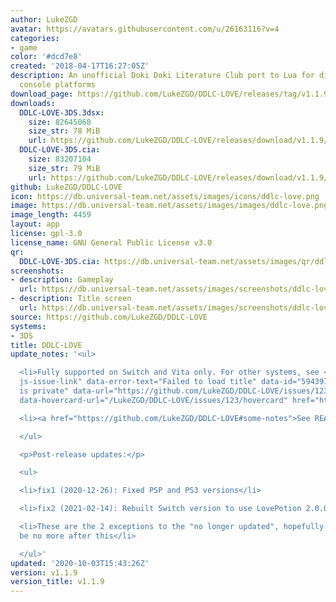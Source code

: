 ```yaml
---
author: LukeZGD
avatar: https://avatars.githubusercontent.com/u/26163116?v=4
categories:
- game
color: '#dcd7e8'
created: '2018-04-17T16:27:05Z'
description: An unofficial Doki Doki Literature Club port to Lua for different game
  console platforms
download_page: https://github.com/LukeZGD/DDLC-LOVE/releases/tag/v1.1.9
downloads:
  DDLC-LOVE-3DS.3dsx:
    size: 82645068
    size_str: 78 MiB
    url: https://github.com/LukeZGD/DDLC-LOVE/releases/download/v1.1.9/DDLC-LOVE-3DS.3dsx
  DDLC-LOVE-3DS.cia:
    size: 83207104
    size_str: 79 MiB
    url: https://github.com/LukeZGD/DDLC-LOVE/releases/download/v1.1.9/DDLC-LOVE-3DS.cia
github: LukeZGD/DDLC-LOVE
icon: https://db.universal-team.net/assets/images/icons/ddlc-love.png
image: https://db.universal-team.net/assets/images/images/ddlc-love.png
image_length: 4459
layout: app
license: gpl-3.0
license_name: GNU General Public License v3.0
qr:
  DDLC-LOVE-3DS.cia: https://db.universal-team.net/assets/images/qr/ddlc-love-3ds.cia.png
screenshots:
- description: Gameplay
  url: https://db.universal-team.net/assets/images/screenshots/ddlc-love/gameplay.png
- description: Title screen
  url: https://db.universal-team.net/assets/images/screenshots/ddlc-love/title-screen.png
source: https://github.com/LukeZGD/DDLC-LOVE
systems:
- 3DS
title: DDLC-LOVE
update_notes: '<ul>

  <li>Fully supported on Switch and Vita only. For other systems, see <a class="issue-link
  js-issue-link" data-error-text="Failed to load title" data-id="594397708" data-permission-text="Title
  is private" data-url="https://github.com/LukeZGD/DDLC-LOVE/issues/123" data-hovercard-type="issue"
  data-hovercard-url="/LukeZGD/DDLC-LOVE/issues/123/hovercard" href="https://github.com/LukeZGD/DDLC-LOVE/issues/123">#123</a></li>

  <li><a href="https://github.com/LukeZGD/DDLC-LOVE#some-notes">See README notes</a></li>

  </ul>

  <p>Post-release updates:</p>

  <ul>

  <li>fix1 (2020-12-26): Fixed PSP and PS3 versions</li>

  <li>fix2 (2021-02-14): Rebuilt Switch version to use LovePotion 2.0.0</li>

  <li>These are the 2 exceptions to the "no longer updated", hopefully there would
  be no more after this</li>

  </ul>'
updated: '2020-10-03T15:43:26Z'
version: v1.1.9
version_title: v1.1.9
---
```

